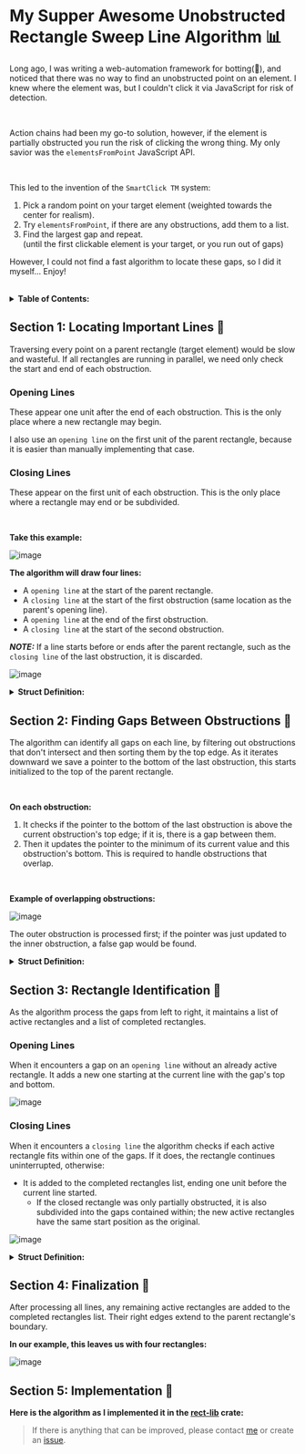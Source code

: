 <head>
  <title>Sweep Line Algorithm | Auxv.org</title>
  <meta name="author" content="Owen Friedman">
  <meta name="description" content="This sweep line algorithm identifies all unique gaps between rectangular obstructions 📊...
">
</head>

# My Supper Awesome Unobstructed Rectangle Sweep Line Algorithm 📊

Long ago, I was writing a web-automation framework for botting(🤖), and noticed that there was no way to find an unobstructed point on an element. I knew where the element was, but I couldn't click it via JavaScript for risk of detection.

<br/>

Action chains had been my go-to solution, however, if the element is partially obstructed you run the risk of clicking the wrong thing. My only savior was the `elementsFromPoint` JavaScript API.

<br/>

This led to the invention of the `SmartClick TM` system:

1. Pick a random point on your target element (weighted towards the center for realism).
2. Try `elementsFromPoint`, if there are any obstructions, add them to a list.
3. Find the largest gap and repeat. <br/>
   (until the first clickable element is your target, or you run out of gaps)

However, I could not find a fast algorithm to locate these gaps, so I did it myself... Enjoy!

<br/>
<details>
<summary><b>Table of Contents:</b></summary>

- [My Supper Awesome Unobstructed Rectangle Sweep Line Algorithm 📊](#my-supper-awesome-unobstructed-rectangle-sweep-line-algorithm)
- [Section 1: Locating Important Lines 🔭](#section-1-locating-important-lines)
- [Section 2: Finding Gaps Between Obstructions 📏](#section-2-finding-gaps-between-obstructions)
- [Section 3: Rectangle Identification 🧱](#section-3-rectangle-identification)
- [Section 4: Finalization 🏁](#section-4-finalization)
- [Section 5: Implementation 🔩](#section-5-implementation)

</details>


## Section 1: Locating Important Lines 🔭

Traversing every point on a parent rectangle (target element) would be slow and wasteful. If all rectangles are running in parallel, we need only check the start and end of each obstruction.
<br/>

### Opening Lines

These appear one unit after the end of each obstruction. This is the only place where a new rectangle may begin.

I also use an `opening line` on the first unit of the parent rectangle, because it is easier than manually implementing that case.

### Closing Lines

These appear on the first unit of each obstruction. This is the only place where a rectangle may end or be subdivided.

<br/>

**Take this example:**

![image](/algorithms/diagrams/unobstructed_sweep_line-1.svg)

**The algorithm will draw four lines:**

- A `opening line` at the start of the parent rectangle.
- A `closing line` at the start of the first obstruction (same location as the parent's opening line).
- A `opening line` at the end of the first obstruction.
- A `closing line` at the start of the second obstruction.

_**NOTE:**_ If a line starts before or ends after the parent rectangle, such as the `closing line` of the last obstruction, it is discarded.

![image](/algorithms/diagrams/unobstructed_sweep_line-2.svg)


<details>
<summary><b>Struct Definition:</b></summary>

```rs
/// A line we need to check for gaps.
struct Line<T> {
    x: T,
    opens: bool,
}
```

</details>


## Section 2: Finding Gaps Between Obstructions 📏

The algorithm can identify all gaps on each line, by filtering out obstructions that don't intersect and then sorting them by the top edge. As it iterates downward we save a pointer to the bottom of the last obstruction, this starts initialized to the top of the parent rectangle.

<br/>

**On each obstruction:**

1. It checks if the pointer to the bottom of the last obstruction is above the current obstruction's top edge; if it is, there is a gap between them.
2. Then it updates the pointer to the minimum of its current value and this obstruction's bottom. This is required to handle obstructions that overlap.

<br/>

**Example of overlapping obstructions:**

![image](/algorithms/diagrams/unobstructed_sweep_line-3.svg)

The outer obstruction is processed first; if the pointer was just updated to the inner obstruction, a false gap would be found.


<details>
<summary><b>Struct Definition:</b></summary>

```rs
/// A gap between two obstructions.
struct Gap<T> {
    top: T,
    bottom: T,
}
```

</details>


## Section 3: Rectangle Identification 🧱

As the algorithm process the gaps from left to right, it maintains a list of active rectangles and a list of completed rectangles.

### Opening Lines

When it encounters a gap on an `opening line` without an already active rectangle. It adds a new one starting at the current line with the gap's top and bottom.

![image](/algorithms/diagrams/unobstructed_sweep_line-4.svg)

### Closing Lines

When it encounters a `closing line` the algorithm checks if each active rectangle fits within one of the gaps. If it does, the rectangle continues uninterrupted, otherwise:
- It is added to the completed rectangles list, ending one unit before the current line started.
  - If the closed rectangle was only partially obstructed, it is also subdivided into the gaps contained within; the new active rectangles have the same start position as the original.

![image](/algorithms/diagrams/unobstructed_sweep_line-5.svg)

<details>
<summary><b>Struct Definition:</b></summary>

```rs
/// A rectangle that has not been obstructed yet.
#[derive(Clone)]
struct UnfinishedRect<T> {
    left: T, // Start
    top: T,
    bottom: T,
}
```

</details>


## Section 4: Finalization 🏁

After processing all lines, any remaining active rectangles are added to the completed rectangles list. Their right edges extend to the parent rectangle's boundary.

**In our example, this leaves us with four rectangles:**

![image](/algorithms/diagrams/unobstructed_sweep_line-6.svg)

## Section 5: Implementation 🔩

**Here is the algorithm as I implemented it in the [rect-lib](https://github.com/5-pebbles/rect-lib) crate:**

<div id="raw-content"></div>
<script>
  fetch('https://raw.githubusercontent.com/5-pebbles/rect-lib/refs/heads/main/src/unobstructed_sweep_line.rs')
    .then(response => response.text())
    .then(text => {
      const escaped_text = text
        .replace(/&/g, '&amp;')
        .replace(/</g, '&lt;')
        .replace(/>/g, '&gt;');
      document.getElementById('raw-content').innerHTML = `<pre><code class="language-rs">${escaped_text}</code></pre>`;
      hljs.highlightAll();
    })
    .catch(error => {
      document.getElementById('raw-content').innerHTML = 'Error loading content';
    });
</script>

> If there is anything that can be improved, please contact [me](/about) or create an [issue](https://github.com/5-pebbles/rect-lib/issues).

